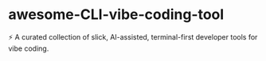 # awesome-CLI-vibe-coding-tool
⚡ A curated collection of slick, AI-assisted, terminal-first developer tools for vibe coding.
